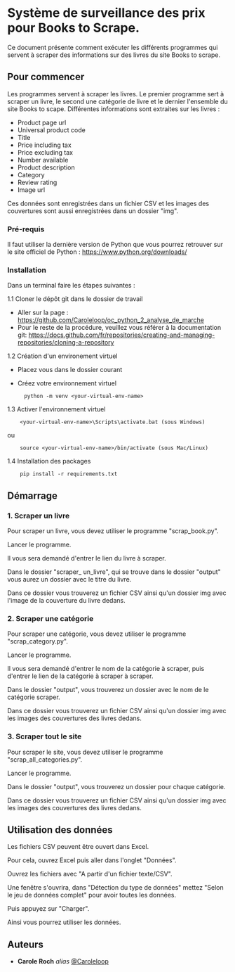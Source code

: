 # Système de surveillance des prix pour Books to Scrape.


Ce document présente comment exécuter les différents programmes qui servent à scraper des informations sur des livres du site Books to scrape.


## Pour commencer

Les programmes servent à scraper les livres. Le premier programme sert à scraper un livre, le second une catégorie de livre et le dernier l'ensemble du site Books to scape. Différentes informations sont extraites sur les livres : 

+ Product page url
+ Universal product code
+ Title
+ Price including tax
+ Price excluding tax
+ Number available
+ Product description
+ Category
+ Review rating
+ Image url

Ces données sont enregistrées dans un fichier CSV et les images des couvertures sont aussi enregistrées dans un dossier "img".


### Pré-requis

Il faut utiliser la dernière version de Python que vous pourrez retrouver sur le site officiel de Python : https://www.python.org/downloads/


### Installation

Dans un terminal faire les étapes suivantes :

1.1 Cloner le dépôt git dans le dossier de travail

+ Aller sur la page : https://github.com/Caroleloop/oc_python_2_analyse_de_marche
+ Pour le reste de la procédure, veuillez vous référer à la documentation git: https://docs.github.com/fr/repositories/creating-and-managing-repositories/cloning-a-repository



1.2 Création d'un environement virtuel

+ Placez vous dans le dossier courant

+ Créez votre environnement virtuel

                    
        python -m venv <your-virtual-env-name>
                    


1.3 Activer l'environnement virtuel

                    
        <your-virtual-env-name>\Scripts\activate.bat (sous Windows)
                    
ou 
                    
        source <your-virtual-env-name>/bin/activate (sous Mac/Linux)
                    


1.4 Installation des packages

                    
        pip install -r requirements.txt
                    



## Démarrage

### 1. Scraper un livre

Pour scraper un livre, vous devez utiliser le programme "scrap_book.py".

Lancer le programme.

Il vous sera demandé d'entrer le lien du livre à scraper.

Dans le dossier "scraper_ un_livre", qui se trouve dans le dossier "output" vous aurez un dossier avec le titre du livre. 

Dans ce dossier vous trouverez un fichier CSV ainsi qu'un dossier img avec l'image de la couverture du livre dedans.



### 2. Scraper une catégorie

Pour scraper une catégorie, vous devez utiliser le programme "scrap_category.py".

Lancer le programme.

Il vous sera demandé d'entrer le nom de la catégorie à scraper, puis d'entrer le lien de la catégorie à scraper à scraper.

Dans le dossier "output", vous trouverez un dossier avec le nom de le catégorie scraper. 

Dans ce dossier vous trouverez un fichier CSV ainsi qu'un dossier img avec les images des couvertures des livres dedans.



### 3. Scraper tout le site

Pour scraper le site, vous devez utiliser le programme "scrap_all_categories.py".

Lancer le programme.

Dans le dossier "output", vous trouverez un dossier pour chaque catégorie. 

Dans ce dossier vous trouverez un fichier CSV ainsi qu'un dossier img avec les images des couvertures des livres dedans.




## Utilisation des données

Les fichiers CSV peuvent être ouvert dans Excel.

Pour cela, ouvrez Excel puis aller dans l'onglet "Données". 

Ouvrez les fichiers avec "A partir d'un fichier texte/CSV".

Une fenêtre s'ouvrira, dans "Détection du type de données" mettez "Selon le jeu de données complet" pour avoir toutes les données.

Puis appuyez sur "Charger".

Ainsi vous pourrez utiliser les données.


## Auteurs

* **Carole Roch** _alias_ [@Caroleloop](https://github.com/Caroleloop)



